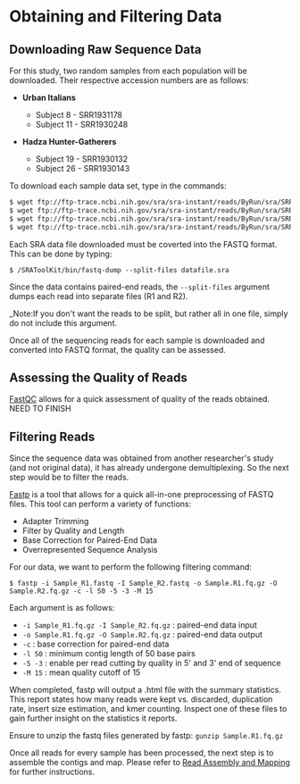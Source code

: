 # Obtaining and Filtering Data

## Downloading Raw Sequence Data

For this study, two random samples from each population will be downloaded. Their respective accession numbers are as follows:

* **Urban Italians**
	* Subject 8 - SRR1931178
	* Subject 11 - SRR1930248

* **Hadza Hunter-Gatherers**
	* Subject 19 - SRR1930132
	* Subject 26 - SRR1930143

To download each sample data set, type in the commands:

```bash
$ wget ftp://ftp-trace.ncbi.nih.gov/sra/sra-instant/reads/ByRun/sra/SRR/SRR193/SRR1931178/SRR1931178.sra
$ wget ftp://ftp-trace.ncbi.nih.gov/sra/sra-instant/reads/ByRun/sra/SRR/SRR193/SRR1930248/SRR1930248.sra
$ wget ftp://ftp-trace.ncbi.nih.gov/sra/sra-instant/reads/ByRun/sra/SRR/SRR193/SRR1930132/SRR1930132.sra
$ wget ftp://ftp-trace.ncbi.nih.gov/sra/sra-instant/reads/ByRun/sra/SRR/SRR193/SRR1930143/SRR1930143.sra
```

Each SRA data file downloaded must be coverted into the FASTQ format.  This can be done by typing:

```$ /SRAToolKit/bin/fastq-dump --split-files datafile.sra``` 

Since the data contains paired-end reads, the `--split-files` argument dumps each read into separate files (R1 and R2). 

_Note:If you don't want the reads to be split, but rather all in one file, simply do not include this argument.

Once all of the sequencing reads for each sample is downloaded and converted into FASTQ format, the quality can be assessed.

## Assessing the Quality of Reads

[FastQC](https://www.bioinformatics.babraham.ac.uk/projects/fastqc/) allows for a quick assessment of quality of the reads obtained.
NEED TO FINISH

## Filtering Reads

Since the sequence data was obtained from another researcher's study (and not original data), it has already undergone demultiplexing.  So the next step would be to filter the reads.

[Fastp](https://github.com/OpenGene/fastp) is a tool that allows for a quick all-in-one preprocessing of FASTQ files. This tool can perform a variety of functions:
* Adapter Trimming
* Filter by Quality and Length
* Base Correction for Paired-End Data
* Overrepresented Sequence Analysis

For our data, we want to perform the following filtering command:

```$ fastp -i Sample_R1.fastq -I Sample_R2.fastq -o Sample.R1.fq.gz -O Sample.R2.fq.gz -c -l 50 -5 -3 -M 15```

Each argument is as follows:
* `-i Sample_R1.fq.gz -I Sample_R2.fq.gz` : paired-end data input
* `-o Sample.R1.fq.gz -O Sample.R2.fq.gz` : paired-end data output
* `-c` : base correction for paired-end data
* `-l 50` : minimum contig length of 50 base pairs
* `-5 -3` : enable per read cutting by quality in 5' and 3' end of sequence
* `-M 15` : mean quality cutoff of 15

When completed, fastp will output a .html file with the summary statistics. This report states how many reads were kept vs. discarded, duplication rate, insert size estimation, and kmer counting. Inspect one of these files to gain further insight on the statistics it reports.

Ensure to unzip the fastq files generated by fastp:
```gunzip Sample.R1.fq.gz```

Once all reads for every sample has been processed, the next step is to assemble the contigs and map.  Please refer to [Read Assembly and Mapping](https://christineyanta.github.io/Metagenomics_Tutorial/Part2) for further instructions.
